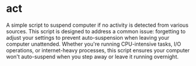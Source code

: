 # act
A simple script to suspend computer if no activity is detected from various sources.
This script is designed to address a common issue: forgetting to adjust your settings to prevent auto-suspension when leaving your computer unattended. Whether you're running CPU-intensive tasks, I/O operations, or internet-heavy processes, this script ensures your computer won't auto-suspend when you step away or leave it running overnight.
